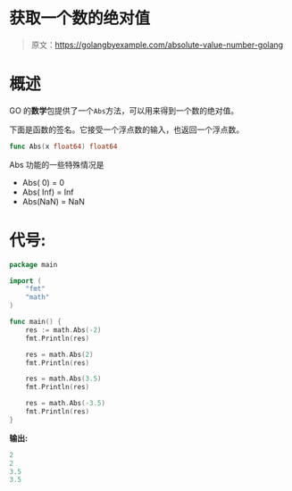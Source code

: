 # 获取一个数的绝对值

> 原文：<https://golangbyexample.com/absolute-value-number-golang>

# **概述**

GO 的**数学**包提供了一个`Abs`方法，可以用来得到一个数的绝对值。

下面是函数的签名。它接受一个浮点数的输入，也返回一个浮点数。

```go
func Abs(x float64) float64
```

Abs 功能的一些特殊情况是

*   Abs( 0) = 0
*   Abs( Inf) = Inf
*   Abs(NaN) = NaN

# **代号:**

```go
package main

import (
    "fmt"
    "math"
)

func main() {
    res := math.Abs(-2)
    fmt.Println(res)

    res = math.Abs(2)
    fmt.Println(res)

    res = math.Abs(3.5)
    fmt.Println(res)

    res = math.Abs(-3.5)
    fmt.Println(res)
}
```

**输出:**

```go
2
2
3.5
3.5
```